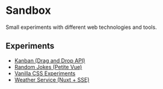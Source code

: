 # Sandbox

Small experiments with different web technologies and tools.

## Experiments

- [Kanban (Drag and Drop API)](./Vanilla/Kanban/)
- [Random Jokes (Petite Vue)](./Random%20Jokes/)
- [Vanilla CSS Experiments](./Vanilla/CSS%20Experiments/)
- [Weather Service (Nuxt + SSE)](./Weather%20Service/)
